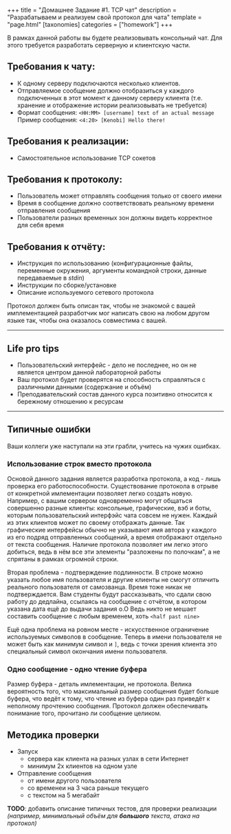 +++
title = "Домашнее Задание #1. TCP чат"
description = "Разрабатываем и реализуем свой протокол для чата"
template = "page.html"
[taxonomies]
categories = ["homework"]
+++

В рамках данной работы вы будете реализовывать консольный чат.
Для этого требуется разработать серверную и клиентскую части.

## Требования к чату:
* К одному серверу подключаются несколько клиентов.
* Отправляемое сообщение должно отобразиться у каждого подключенных в этот момент к данному серверу клиента (т.е. хранение и отображение истории реализовывать не требуется)
* Формат сообщения:
  `<HH:MM> [username] text of an actual message`
  Пример сообщения:
  `<4:20> [Kenobi] Hello there!`

## Требования к реализации:
* Самостоятельное использование TCP сокетов

## Требования к протоколу:
* Пользователь может отправлять сообщения только от своего имени
* Время в сообщение должно соответствовать реальному времени отправления сообщения
* Пользователи разных временных зон должны видеть корректное для себя время

## Требования к отчёту:
* Инструкция по использованию (конфигурационные файлы, переменные окружения, аргументы командной строки, данные передаваемые в *stdin*)
* Инструкции по сборке/установке
* Описание используемого сетевого протокола

Протокол должен быть описан так, чтобы не знакомой с вашей имплементацией разработчик мог написать свою на любом другом языке так, чтобы она оказалось совместима с вашей.
___

## Life pro tips

* Пользовательский интерфейс - дело не последнее, но он не является центром данной лабораторной работы
* Ваш протокол будет проверятся на способность справляться с различными данными (содержание и объём)
* Преподавательский состав данного курса позитивно относится к бережному отношению к ресурсам

___

## Типичные ошибки

Ваши коллеги уже наступали на эти грабли, учитесь на чужих ошибках.

### Использование строк вместо протокола

Основой данного задания является разработка протокола, а код - лишь проверка его работоспособности.
Существование протокола в отрыве от конкретной имлементации позволяет легко создать новую.
Например, с вашим сервером одновременно могут общаться совершенно разные клиенты: консольные, графические, вэб и боты, которым пользовательский интерфэйс чата совсем не нужен.
Каждый из этих клиентов может по своему отображать данные.
Так графические интерфейсы обычно не указывают имя автора у каждого из его подряд отправленных сообщений, а время отображают отдельно от текста сообщения.
Наличие протокола позволяет им легко этого добиться, ведь в нём все эти элементы "разложены по полочкам", а не спрятаны в рамках огромной строки.

Вторая проблема - подтверждение подлинности.
В строке можно указать любое имя пользователя и другие клиенты не смогут отличить реального пользователя от самозванца.
Время тоже никак не подтверждается.
Вам студенты будут рассказывать, что сдали свою работу до дедлайна, ссылаясь на сообщение с отчётом, в котором указана дата ещё до выдачи задания о.О
Ведь никто не мешает составить сообщение с любым временем, хоть `<half past nine>`

Ещё одна проблема на ровном месте - искусственное ограничение используемых символов в сообщение.
Теперь в имени пользователя не может быть как минимум символ и `]`, ведь с точки зрения клиента это специальный символ окончания имени пользователя.

### Одно сообщение - одно чтение буфера

Размер буфера - деталь имлементации, не протокола.
Велика вероятность того, что максимальный размер сообщения будет больше буфера, что ведёт к тому, что чтение из буфера один раз приведёт к неполному прочтению сообщения.
Протокол должен обеспечивать понимание того, прочитано ли сообщение целиком.

## Методика проверки

* Запуск
  * сервера как клиента на разных узлах в сети Интернет
  * минимум 2х клиентов на одном узле
* Отправление сообщения
  * от имени другого пользователя
  * со временеи на 3 часа раньше текущего
  * с текстом на 5 мегабайт


**TODO**: добавить описание типичных тестов, для проверки реализации *(например, минимальный объём для **большого** текста, атака на протокол)*
